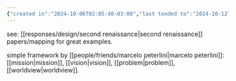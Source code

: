 ```yaml
---
{"created in":"2024-10-06T02:05:40-03:00","last tended to":"2024-10-12T15:54:57-03:00","tags":["concept","alchemy","design","metacrisis","🌱"],"notestage":["🌱"],"relevancescore":98,"dg-publish":true,"aliases":["theory of change"],"permalink":"/006-core-notes/theories-of-change/","dgPassFrontmatter":true,"created":"2024-10-06T02:05:40.929-03:00","updated":"2024-10-12T15:55:05.581-03:00"}
---
```


see: [[responses/design/second renaissance\|second renaissance]] papers/mapping for great examples.

simple framework by [[people/friends/marcelo peterlini\|marcelo peterlini]]: [[mission\|mission]], [[vision\|vision]], [[problem\|problem]], [[worldview\|worldview]].